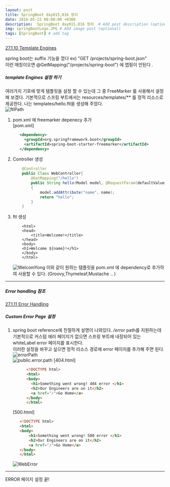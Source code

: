```yaml
---
layout: post
title: SpringBoot day015,016 정리
date: 2018-05-22 00:00:00 +0300
description:  SpringBoot day015,016 정리  # Add post description (optional)
img: springBootLogo.JPG # Add image post (optional)
tags: [SpringBoot] # add tag
---
```


[27.1.10 Template Engines](https://docs.spring.io/spring-boot/docs/current-SNAPSHOT/reference/htmlsingle/#boot-features-spring-mvc-template-engines)  

spring boot는 suffix 기능을 껐다 ex) "GET /projects/spring-boot.json"   
이런 매칭이오면 @GetMapping("/projects/spring-boot") 에 맵핑이 안된다 .

##### template Engines 설정 하기
여러가지 기호에 맞게 템플릿을 설정 할 수 있는데 그 중 FreeMarker 를 사용해서 설정해 보겠다.
기본적으로 스프링 부트에서는 resources/templates/** 를 정적 리소스로 제공한다.
나는 templates/hello.ftl을 생성해 주었다.  
![ftlPath]({{site.baseurl}}/assets/img/day015/ftlPath.JPG)
1. pom.xml 에  freemarker depenecy 추가     
    [pom.xml]
    ```xml    
       <dependency>
         <groupId>org.springframework.boot</groupId>
         <artifactId>spring-boot-starter-freemarker</artifactId>
       </dependency>
    ```
2. Controller 생성
    ```java  
        @Controller
        public Class WebController{
            @GetMapping("/hello")
            public String hello(Model model, @RequestParam(defaultValue="Yong" String name)
            {
                model.addAttribute("name", name);
                return "hello";
            }
        }
    ```
3. ftl 생성
    ```ftl  
        <html>
        <head>
            <title>Welcome!</title>
        </head>
        <body>
        <h1>Welcome ${name}!</h1>
        </body>
        </html>
    ```  
    ![WelcomYong]({{site.baseurl}}/assets/img/day015/fltWelcome.JPG)
이와 같이 원하는 템플릿을 pom.xml 에 dependency로 추가하여 사용할 수 있다. (Groovy,Thymeleaf,Mustache .. )
---------

##### Error handling 참조
[27.1.11 Error Handling](https://docs.spring.io/spring-boot/docs/current-SNAPSHOT/reference/htmlsingle/#boot-features-error-handling)

##### Custom Error Page 설정 
1. spring boot reference에 친절하게 설명이 나와있다.
*/error* path를 지원하는데 기본적으로 커스텀 에러 페이지가 없으면 스프링 부트에 내장되어 있는 whiteLabel error 페이지를 표시한다.  
이러한 설정을 바꾸고 싶으면 정적 리소스 경로에 error 페이지를 추가해 주면 된다.  
![errorPath]({{site.baseurl}}/assets/img/day015/errorPath.JPG)  
![public.error.path]({{site.baseurl}}/assets/img/day015/staticErrorPath.JPG)
  [404.html]  
    ```html  
          <!DOCTYPE html>
          <html>
          <body>
            <h1>Something went wrong! 404 error </h1>
            <h2>Our Engineers are on it</h2>
            <a href="/">Go Home</a>
          </body>
          </html>  
    ```
    [500.html]
     ```html  
        <!DOCTYPE html>
        <html>
        <body>
            <h1>Something went wrong! 500 error </h1>
            <h2>Our Engineers are on it</h2>
            <a href="/">Go Home</a>
        </body>
        </html>
     ```
     
     ![WebError]({{site.baseurl}}/assets/img/day015/webError.JPG)
---- 
ERROR 페이지 설정 끝!



 
